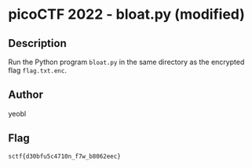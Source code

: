 # picoCTF 2022 - bloat.py (modified)

## Description

Run the Python program `bloat.py` in the same directory as the encrypted flag `flag.txt.enc`.

## Author

yeobl

## Flag

`sctf{d30bfu5c4710n_f7w_b8062eec}`
